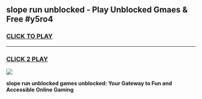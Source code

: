 
## slope run unblocked - Play Unblocked Gmaes & Free #y5ro4
<h3>
<a href="https://news.freeplayer.one?title=slope_run_unblocked&ref=24F">CLICK TO PLAY</a></h3>
<hr>

<h3>
<a href="https://news.freeplayer.one?title=slope_run_unblocked&ref=24F">CLICK 2 PLAY</a>
  
</h3>

<a href="https://news.freeplayer.one?title=slope_run_unblocked&ref=24F/"><img src="https://clearcache.store/games.png"></a>


**slope run unblocked games unblocked: Your Gateway to Fun and Accessible Online Gaming**
